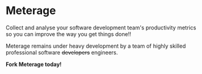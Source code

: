 Meterage
========

Collect and analyse your software development team's productivity
metrics so you can improve the way you get things done!!

Meterage remains under heavy development by a team of highly skilled
professional software ~~developers~~ engineers.

**Fork Meterage today!**